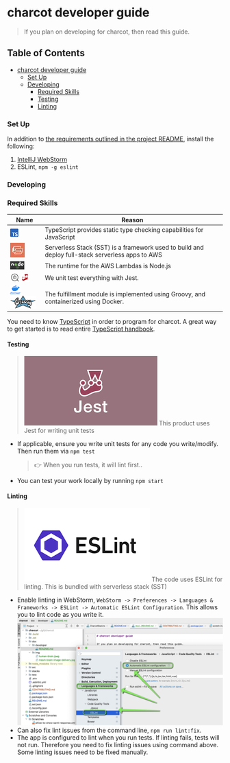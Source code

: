 # charcot developer guide

> If you plan on developing for charcot, then read this guide.

<!-- TOC titleSize:2 tabSpaces:2 depthFrom:1 depthTo:6 withLinks:1 updateOnSave:1 orderedList:0 skip:0 title:1 charForUnorderedList:* -->

## Table of Contents

* [charcot developer guide](#charcot-developer-guide)
    * [Set Up](#set-up)
    * [Developing](#developing)
        * [Required Skills](#required-skills)
        * [Testing](#testing)
        * [Linting](#linting)

<!-- /TOC -->

### Set Up

In addition to [the requirements outlined in the project README](../../README.md#install), install the following:

1. [IntelliJ WebStorm](https://www.jetbrains.com/webstorm/)
2. ESLint, `npm -g eslint`

### Developing

### Required Skills

| Name                                                                  | Reason  	                                                                                        |
|-----------------------------------------------------------------------|--------------------------------------------------------------------------------------------------|
| ![ts](../img/icon-ts.png)                                  | TypeScript provides static type checking capabilities for JavaScript                             |
| ![sst](../img/icon-sst.jpeg)                            | Serverless Stack (SST) is a framework used to build and deploy full-stack serverless apps to AWS |
| ![nodejs](../img/icon-nodejs.png)                               | The runtime for the AWS Lambdas is Node.js                                                       |
| ![bug](../img/icon-bug.png) ![jest](../img/icon-jest.png)  | We unit test everything with Jest.                                                               |
| ![docker](../img/icon-docker.png) ![groovy](../img/icon-groovy.png) | The fulfillment module is implemented using Groovy, and containerized using Docker.              |

You need to know [TypeScript](https://www.typescriptlang.org/docs/) in order to program for charcot. A great way to get
started is to read entire [TypeScript handbook](https://www.typescriptlang.org/docs/handbook/intro.html).

#### Testing

> ![jest](../img/jest.png) This product uses Jest for writing unit tests

- If applicable, ensure you write unit tests for any code you write/modify. Then run them via `npm test`
  > 👉 When you run tests, it will lint first..
- You can test your work locally by running `npm start`

#### Linting

> ![eslint](../img/eslint.png) The code uses ESLint for linting. This is bundled with serverless stack (SST)

- Enable linting in
  WebStorm, `WebStorm -> Preferences -> Languages & Frameworks -> ESLint -> Automatic ESLint Configuration`. This allows
  you to lint code as you write it.
  ![linting](../img/linting.png)
- Can also fix lint issues from the command line, `npm run lint:fix`.
- The app is configured to lint when you run tests. If linting fails, tests will not run. Therefore you need to fix
  linting issues using command above. Some linting issues need to be fixed manually.
